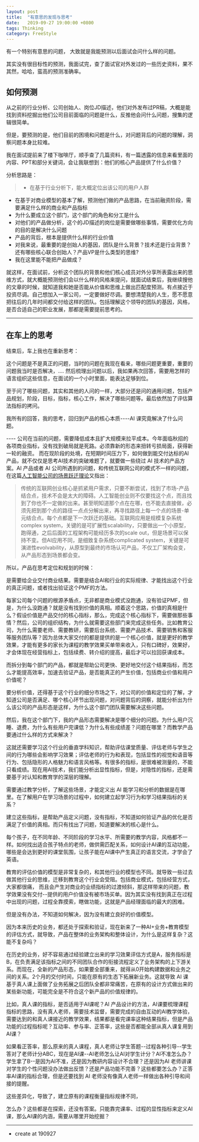 ```yaml
---
layout: post
title:  "有意思的发现与思考"
date:   2019-09-27 19:00:00 +0800
tags: Thinking
category: FreeStyle
---
```


有一个特别有意思的问题，	大致就是我能预测以后面试会问什么样的问题。

其实没有很目标性的预测，我面试完，查了面试官对外发过的一些历史资料，果不其然，哈哈，蛮高的预测准确率。

## 如何预测

从之前的行业分析、公司创始人、岗位JD描述，他们对外发布过PR稿，大概是能找到资料挖掘出他们公司目前面临的问题是什么，反推他会问什么问题，搜集的逻辑很简单。

但是，要预测的是，他们目前的困境和问题是什么，对问题背后的问题的理解，洞察问题本身比较难。

我在面试提前来了楼下咖啡厅，顺手查了几篇资料，有一篇透露的信息来看里面的内容、PPT和部分关键词，会让我联想到：他们的核心产品提供了什么价值？

分析思路是：

> - 在基于行业分析下，能大概定位出该公司的用户人群
- 在基于对商业模型的基本了解，预测他们做的产品思路，在当前融资阶段，需要满足什么样的商业和产品指标
- 为什么要成立这个部门，这个部门的角色和分工是什么
- 对他们的产品做分析，这个的JD描述的岗位是需要做哪些事情，需要优化方向的目的是解决什么问题
- 产品的背后，根本是提供什么样的行业价值
- 对我来说，最重要的是创始人的基因，团队是什么背景？技术还是行业背景？还有哪些核心联合创始人？产品VP是什么类型的思维?
- 我在这里能不能把产品做成？

就这样，在面试前，分析这个团队的背景和他们核心成员对外分享所表露出来的思维方式，就大概能预测他们会以什么样的风格来提问，就面试结束后，我继续搜他的文章的时候，就知道我和她是否能从价值和思维上做出匹配度预测。有点接近于投资尽调。自己想加入一家公司，一定要做好尽调。要想清楚我的人生，愿不愿意把往后的几年时间都交付给这样的团队。包括理解这个领导的团队的基因，风格，是否合适自己的职业发展，那都是需要提前思考的。

---

## 在车上的思考

结束后，车上我也在重新思考：

这个问题是不是真正的问题，当时的问题在我现在看来，哪些问题更重要，重要的问题我当时是否解决，.... 然后梳理出问题以后，我如果再次回答，需要用怎样的语言组织这些信息，在面试的一个小时里面，能表达足够到位。


至于问了哪些问题，其实和其他的人问的一样，大部分还是问的通用问题，包括产品规划，阶段，目标，指标，核心工作，解决了哪些问题等。最后依然加了评估算法指标的拷问。

我所有的回答，我的思考，回归到产品的核心本质----AI 课究竟解决了什么问题。


---- 公司在当前的问题，需要降低成本且扩大规模来拉平成本。今年面临秋招的各项商业指标，没有找到破局就是死路。必须靠新的形态来扭转亏损局面，获得新一轮的融资。
而在现阶段的处境，在短期时间压力下，如何做到能交付达标的AI 产品，就不仅仅是思考AI技术的突破难题了，就要做一些绕过 AI 技术的产品方案。AI 产品或者 AI 公司所遇到的问题，和传统互联网公司的模式不一样的问题，在这篇[人工智能公司的场景跃迁理论](https://mp.weixin.qq.com/s?__biz=MzI1NDE1MDUwOQ==&mid=2650797263&idx=1&sn=c806b6678be01301cce7ba32848ceff6&chksm=f1c2c6cdc6b54fdba33782c89be295ec33b3434c4767f9ec3b97ed03b889354b2c7bd1cec01a&mpshare=1&scene=1&srcid=&sharer_sharetime=1569599848487&sharer_shareid=092713d04f046c2b90a348759521ecd8&key=e457042fa01daf6a519b7cb078d6d2b3c91baa615ae6953429efced7c79bcc58b348ba5df6ee5cac746ac7380a4eb0385d9417ac2dc06a9d983be001bb191e1427d0bb759c1b980f3ad46e40cb3a50d2&ascene=0&uin=OTYyNDg4NjIx&devicetype=iMac+MacBookPro14%2C1+OSX+OSX+10.12.5+build(16F2073)&version=12020810&nettype=WIFI&lang=zh_CN&fontScale=100&pass_ticket=MK4AyMMmOrI7hHhnmQu1YoRUQPRyhBJ0SGaLt%2BvkrKA9YB8Xe2I5K2ejVMZDhyi2)又指出：

> 传统的互联网创业核心是抓紧用户需求，只要不断尝试，找到了市场-产品结合点，技术不会是太大的障碍。人工智能创业则不仅要找这个点，而且找到了你也不一定做的出来。甚至明知道那个点在在哪，也不能去直接做，必须先把到那个点的路径一点点分解出来，再寻找路径上每一个点的场景-单元结合点。每个点都是下一次跃迁的基础。互联网应用是规模复杂系统complex system，关键的是可扩展性scalability，只要做出一个小原型，跑得通，之后后面的工程架构可能经历多次的scale out，但是场景可以保持不变。但AI应用不同，是细致复杂系统complicated system，关键是可演进性evolvability，从原型到最终的市场认可产品，不仅工厂架构会变，从产品形态到场景都会变。


所以，产品在思考定位和规划的时候：

是需要给企业交付商业结果。需要是结合AI和行业的实际规律、才能找出这个行业的真正问题，或者找出验证这个PMF的方法。

每家公司每个问题的根源矛盾点，无非都是商业模式没跑通，没有验证PMF，但是，为什么没跑通？就是没有找到价值的真相。顺着这个思路，价值的真相是什么？假设价值是产品交付的核心指标，那么，完成这个核心指标下，需要做那些事情？然后，公司的组织结构，为什么就需要这些部门来完成这些任务。比如教育公司，为什么需要老师、需要教研，需要后台系统、需要产品技术、需要销售和客服等服务团队等？因为总体大家交付的都是提供的是一个核心价值，就是更好的教学效果，才能有更多的家长为课程的教学效果买单带来收入，只有口碑好，效果好，才会体现在经营指标上，包括续费、转介绍的提高，最后才可以拉回获课成本。

而拆分到每个部门的产品，都就是帮助公司更快、更好地交付这个结果指标，而怎么才能提高效率，加速去验证产品，是否能真正的产生价值，包括商业价值和用户价值呢？


要分析价值，还得基于这个行业的细分市场之下，对公司的价值和定位的了解，才知道公司是否满足、哪个核心环节出现问题，对问题背后的洞察，就能分析出为什么该公司的产品形态是这样，为什么这个部门团队需要解决这些问题。

然后，我在这个部门下，我的产品形态需要解决是哪个细分的问题。为什么用户沉睡、退费，为什么有些用户完课低？为什么有些成绩差？问题在哪里？而教学产品要通过什么样的方式来解决？

这就还需要学习这个行业的垂直学科知识，帮助评估课堂质量、评估老师与学生之间的行为哪些会影响学习效果；评估老师的行为和表现，包括显性的视觉和语音等行为、包括隐形的人格魅力和语言风格等。有很多的指标，是很难被测量的，不能只看成绩。现在用AI技术，我们能分析出显性指标，但是，对隐性的指标，还是需要基于对认知和教育学的深层的理解。

需要通过教学分析，了解这些场景，才能定义出 AI 能学习和分析的数据是在哪里。在了解用户在学习场景的过程中，如何建立起学习行为和学习结果指标的关系？

建立这些指标，是帮助产品定义问题，没有指标，不知道如何验证产品的优化是否满足了价值的真相。而只有找出了问题，知道要解决的核心是什么。


每个孩子，在不同年龄、不同阶段的学习水平、所需要的教学内容，风格都不一样。如何找出适合孩子特点的老师，做供需匹配关系，如何设计AI课的互动功能，哪些是会达到更好的课堂氛围，让孩子能在AI课中产生真正的语言交流，才学会了英语。



教育的评估价值的模型是非常复杂的，和其他行业的模型也不同。就导致一些过去做其他行业的思维，迁移到教育这个行业会受阻。包括商业模式，包括经营方式，大家都很痛，
而且会产生对商业的业绩指标的过渡倾斜，那这样带来的问题，教学效果没有交付--提供的用户价值没有被市场买单。因为其实没有找到真正在过程中出现的问题，过程全靠摸索，瞎做功能，这就是产品经理面临的最大的困难。

但是没有办法，不知道如何解决，因为没有建立良好的价值模型。

因为本来历史的业务，都还处于探索和验证，现在新来了一种AI+业务+教育模型的评估方式，就导致，产品在整体的业务架构和整体设计，为什么是这样复杂？这能不复杂吗？

在历史的业务，好不容易通过经验建立出来的学习效果评估方式是A，服务指标是B，在负责满足该指标之间的不同团队合作的衔接流程定义了业务架构的上下游关系。而现在，全新的产品形态，如果要全部重来，就得从0开始构建数据和业务之间的关系。2个月的交付时间，只能在原有的生态下拓展新业务。这就导致 AI 课基于真人课上面做了业务拓展之后团队全都非常痛苦，在原有的设计方式做出来的某些新功能，可能完全是不符合这个新产品的价值规律的。


比如，真人课的指标，是否适用于AI课呢？AI 产品设计的方法，AI课要梳理课程指标的思路，没有真人老师，需要技术监督，需要完成的自由互动的AI教学体验，需要达到的和真人课接近的教学效果，结果都是看完课率这种结果指标，但是产品功能的过程指标呢？互动率、参与率、正答率，这些是否都能全部从真人课复用到AI课？

如果看正答率，那么原来的真人课程，真人老师让学生答题--过程各种引导--学生答对了老师计分ABC，现在是AI课--AI老师怎么让AI对学生计分？AI不准怎么办？学生拿了B--是因为AI不准，还是因为教研内容设计不合理？还是因为AI 老师讲课对学生的个性问题没办法做出反馈？还是产品功能不完善？这些都要怎么办？正答率AI课的指标合理，但是还要找到 AI 老师没有像真人老师一样做出各种引导和间接的提醒。

这些差异化，导致了，建立原有的课程衡量指标规律不同，

怎么办？这些都是在探索，还没有答案。只能靠完课率、过程的显性指标来定义AI课，那么AI课的内涵，需要从哪里开始挖掘？



---

- create at 190927

